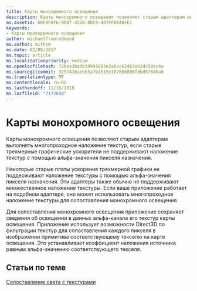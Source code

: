 ```yaml
---
title: Карты монохромного освещения
description: Карты монохромного освещения позволяют старым адаптерам выполнять многопроходное наложение текстур, если старые трехмерные графические ускорители не поддерживают наложение текстур с помощью альфа-значения пикселя назначения.
ms.assetid: 60F8F8F6-9DB7-452B-8DC0-407FFAA4BFE1
keywords:
- Карты монохромного освещения
author: michaelfromredmond
ms.author: mithom
ms.date: 02/08/2017
ms.topic: article
ms.localizationpriority: medium
ms.openlocfilehash: 72bea3badb19991883e2a6cc62463ab2dc58ec4a
ms.sourcegitcommit: 3257416aebb5a7b1515e107866806f8bd57845a8
ms.translationtype: MT
ms.contentlocale: ru-RU
ms.lasthandoff: 11/16/2018
ms.locfileid: "7172650"
---
```

# <a name="monochrome-light-maps"></a>Карты монохромного освещения


Карты монохромного освещения позволяют старым адаптерам выполнять многопроходное наложение текстур, если старые трехмерные графические ускорители не поддерживают наложение текстур с помощью альфа-значения пикселя назначения.

Некоторые старые платы ускорения трехмерной графики не поддерживают наложение текстуры с помощью альфа-значения пикселя назначения. Эти адаптеры также обычно не поддерживают множественное наложение текстуры. Если ваше приложение работает на подобном адаптере, оно может использовать многопроходное наложение текстуры для сопоставления монохромного освещения.

Для сопоставления монохромного освещения приложение сохраняет сведения об освещении в данных альфа-канала его текстур карты освещения. Приложение использует возможности Direct3D по фильтрации текстур для сопоставления каждого пикселя в изображении примитива соответствующему текселю на карте освещения. Это устанавливает коэффициент наложения источника равным альфа-значению соответствующего текселя.

## <a name="span-idrelated-topicsspanrelated-topics"></a><span id="related-topics"></span>Статьи по теме


[Сопоставление света с текстурами](light-mapping-with-textures.md)

 

 




